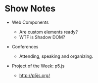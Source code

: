 # Show Notes

* Web Components
  * Are custom elements ready?
  * WTF is Shadow DOM?

* Conferences
  * Attending, speaking and organizing.

* Project of the Week: p5.js
  * http://p5js.org/

